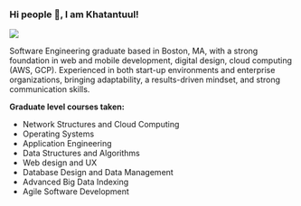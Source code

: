 ### Hi people 👋, I am Khatantuul! 

<!--
**Khatantuul/Khatantuul** is a ✨ _special_ ✨ repository because its `README.md` (this file) appears on your GitHub profile.

Here are some ideas to get you started:

- 🔭 I’m currently working on ...
- 🌱 I’m currently learning ...
- 👯 I’m looking to collaborate on ...
- 🤔 I’m looking for help with ...
- 💬 Ask me about ...
- 📫 How to reach me: ...
- 😄 Pronouns: ...
- ⚡ Fun fact: ...
-->

[<img src="https://img.shields.io/badge/linkedin-%230077B5.svg?&style=for-the-badge&logo=linkedin&logoColor=white" />](https://www.linkedin.com/in/khatnabatbold/)

Software Engineering graduate based in Boston, MA, with a strong foundation in web and mobile development, digital design, cloud computing (AWS, GCP). Experienced in both start-up environments and enterprise organizations, bringing adaptability, a results-driven mindset, and strong communication skills. 

**Graduate level courses taken:**
- Network Structures and Cloud Computing
- Operating Systems
- Application Engineering
- Data Structures and Algorithms
- Web design and UX
- Database Design and Data Management
- Advanced Big Data Indexing
- Agile Software Development